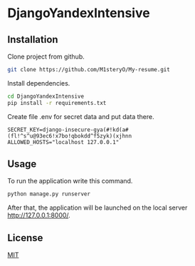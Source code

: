 # DjangoYandexIntensive

## Installation

Clone project from github.

```bash
git clone https://github.com/M1steryO/My-resume.git
```
Install dependencies.

```bash
cd DjangoYandexIntensive
pip install -r requirements.txt
```

Create file .env for secret data and put data there.

```shell
SECRET_KEY=django-insecure-gya(#!kd(a#(fl!^s^u@93ec6!x7bo!qbokdd^f5zyk)(xjhnn
ALLOWED_HOSTS="localhost 127.0.0.1"
```

## Usage

To run the application write this command.

```bash
python manage.py runserver
```

After that, the application will be launched on the local server http://127.0.0.1:8000/.


## License
[MIT](https://choosealicense.com/licenses/mit/)